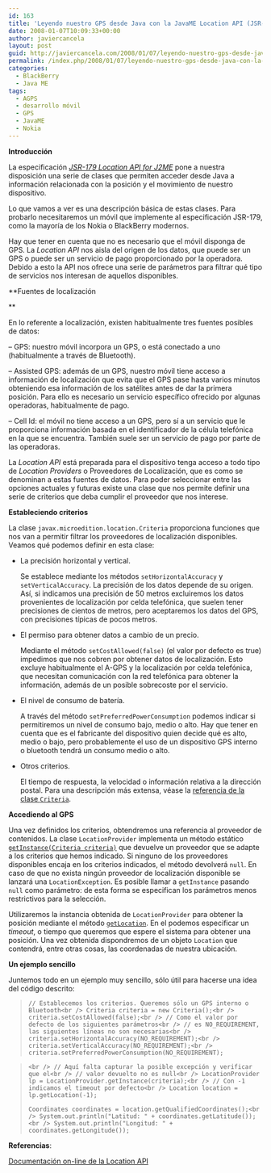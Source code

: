```yaml
---
id: 163
title: 'Leyendo nuestro GPS desde Java con la JavaME Location API (JSR-179) &#8211; Parte I'
date: 2008-01-07T10:09:33+00:00
author: javiercancela
layout: post
guid: http://javiercancela.com/2008/01/07/leyendo-nuestro-gps-desde-java-con-la-javame-location-api-jsr-179-parte-i/
permalink: /index.php/2008/01/07/leyendo-nuestro-gps-desde-java-con-la-javame-location-api-jsr-179-parte-i/
categories:
  - BlackBerry
  - Java ME
tags:
  - AGPS
  - desarrollo móvil
  - GPS
  - JavaME
  - Nokia
---
```

**Introducción**

La especificación [_JSR-179 Location API for J2ME_](http://jcp.org/en/jsr/detail?id=179 "Location API for J2ME") pone a nuestra disposición una serie de clases que permiten acceder desde Java a información relacionada con la posición y el movimiento de nuestro dispositivo.

Lo que vamos a ver es una descripción básica de estas clases. Para probarlo necesitaremos un móvil que implemente al especificación JSR-179, como la mayoría de los Nokia o BlackBerry modernos.

Hay que tener en cuenta que no es necesario que el móvil disponga de GPS. La _Location API_ nos aisla del origen de los datos, que puede ser un GPS o puede ser un servicio de pago proporcionado por la operadora. Debido a esto la API nos ofrece una serie de parámetros para filtrar qué tipo de servicios nos interesan de aquellos disponibles.

**Fuentes de localización
  
** 

En lo referente a localización, existen habitualmente tres fuentes posibles de datos:

&#8211; GPS: nuestro móvil incorpora un GPS, o está conectado a uno (habitualmente a través de Bluetooth).

&#8211; Assisted GPS: además de un GPS, nuestro móvil tiene acceso a información de localización que evita que el GPS pase hasta varios minutos obteniendo esa información de los satélites antes de dar la primera posición. Para ello es necesario un servicio específico ofrecido por algunas operadoras, habitualmente de pago.

&#8211; Cell Id: el móvil no tiene acceso a un GPS, pero sí a un servicio que le proporciona información basada en el identificador de la célula telefónica en la que se encuentra. También suele ser un servicio de pago por parte de las operadoras.

La _Location API_ está preparada para el dispositivo tenga acceso a todo tipo de _Location Providers_ o Proveedores de Localización, que es como se denominan a estas fuentes de datos. Para poder seleccionar entre las opciones actuales y futuras existe una clase que nos permite definir una serie de criterios que deba cumplir el proveedor que nos interese.

**Estableciendo criterios**

La clase `javax.microedition.location.Criteria` proporciona funciones que nos van a permitir filtrar los proveedores de localización disponibles. Veamos qué podemos definir en esta clase:

  * La precisión horizontal y vertical.
  
    Se establece mediante los métodos `setHorizontalAccuracy` y `setVerticalAccuracy`. La precisión de los datos depende de su origen. Así, si indicamos una precisión de 50 metros excluiremos los datos provenientes de localización por celda telefónica, que suelen tener precisiones de cientos de metros, pero aceptaremos los datos del GPS, con precisiones típicas de pocos metros.
  * El permiso para obtener datos a cambio de un precio.
  
    Mediante el método `setCostAllowed(false)` (el valor por defecto es true) impedimos que nos cobren por obtener datos de localización. Esto excluye habitualmente el A-GPS y la localización por celda telefónica, que necesitan comunicación con la red telefónica para obtener la información, además de un posible sobrecoste por el servicio.
  * El nivel de consumo de batería.
  
    A través del método `setPreferredPowerConsumption` podemos indicar si permitiremos un nivel de consumo bajo, medio o alto. Hay que tener en cuenta que es el fabricante del dispositivo quien decide qué es alto, medio o bajo, pero probablemente el uso de un dispositivo GPS interno o bluetooth tendrá un consumo medio o alto.
  * Otros criterios.
  
    El tiempo de respuesta, la velocidad o información relativa a la dirección postal. Para una descripción más extensa, véase la [referencia de la clase `Criteria`](http://www-users.cs.umn.edu/~czhou/docs/jsr179/lapi/javax/microedition/location/Criteria.html "Class Criteria").

**Accediendo al GPS**

Una vez definidos los criterios, obtendremos una referencia al proveedor de contenidos. La clase `LocationProvider` implementa un método estático [`getInstance(Criteria criteria)`](http://www-users.cs.umn.edu/~czhou/docs/jsr179/lapi/javax/microedition/location/LocationProvider.html#getInstance(javax.microedition.location.Criteria) "getInstance") que devuelve un proveedor que se adapte a los criterios que hemos indicado. Si ninguno de los proveedores disponibles encaja en los criterios indicados, el método devolverá `null`. En caso de que no exista ningún proveedor de localización disponible se lanzará una `LocationException`. Es posible llamar a `getInstance` pasando `null` como parámetro: de esta forma se especifican los parámetros menos restrictivos para la selección.

Utilizaremos la instancia obtenida de `LocationProvider` para obtener la posición mediante el método [`getLocation`](http://www-users.cs.umn.edu/~czhou/docs/jsr179/lapi/javax/microedition/location/LocationProvider.html#getLocation(int) "getLocation"). En el podemos especificar un _timeout_, o tiempo que queremos que espere el sistema para obtener una posición. Una vez obtenida dispondremos de un objeto `Location` que contendrá, entre otras cosas, las coordenadas de nuestra ubicación.

**Un ejemplo sencillo**

Juntemos todo en un ejemplo muy sencillo, sólo útil para hacerse una idea del código descrito:

> `// Establecemos los criterios. Queremos sólo un GPS interno o Bluetooth<br />
Criteria criteria = new Criteria();<br />
criteria.setCostAllowed(false);<br />
// Como el valor por defecto de los siguientes parámetros<br />
// es NO_REQUIREMENT, las siguientes líneas no son necesarias<br />
criteria.setHorizontalAccuracy(NO_REQUIREMENT);<br />
criteria.setVerticalAccuracy(NO_REQUIREMENT);<br />
criteria.setPreferredPowerConsumption(NO_REQUIREMENT);`
  
> `<br />
// Aquí falta capturar la posible excepción y verificar que el<br />
// valor devuelto no es null<br />
LocationProvider lp = LocationProvider.getInstance(criteria);<br />
// Con -1 indicamos el timeout por defecto<br />
Location location = lp.getLocation(-1);`
> 
> `Coordinates coordinates = location.getQualifiedCoordinates();<br />
System.out.println("Latitud: " + coordinates.getLatitude());<br />
System.out.println("Longitud: " + coordinates.getLongitude());`

**Referencias**:

[Documentación on-line de la Location API](http://www-users.cs.umn.edu/~czhou/docs/jsr179/lapi/ "JSR179 Location API for J2ME")